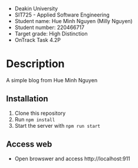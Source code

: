 - Deakin University
- SIT725 - Applied Software Engineering
- Student name: Hue Minh Nguyen (Milly Nguyen)
- Student number: 220466717
- Target grade: High Distinction
- OnTrack Task 4.2P


# Description

A simple blog from Hue Minh Nguyen

## Installation

1. Clone this repository
2. Run `npm install`
3. Start the server with `npm run start`

## Access web
- Open browswer and access http://localhost:911